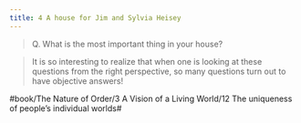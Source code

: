```yaml
---
title: 4 A house for Jim and Sylvia Heisey
---
```


> Q. What is the most important thing in your house?  

> It is so interesting to realize that when one is looking at these questions from the right perspective, so many questions turn out to have objective answers!  

#book/The Nature of Order/3 A Vision of a Living World/12 The uniqueness of people’s individual worlds#
